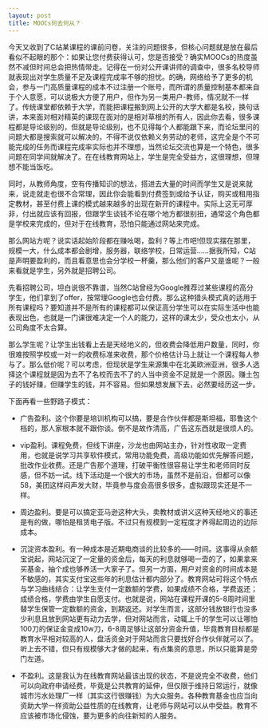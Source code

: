 ```yaml
---
layout: post
title: MOOCs何去何从？
---
```


今天又收到了C站某课程的课前问卷，关注的问题很多，但核心问题就是放在最后看似不起眼的那个：如果让您付费获得认可，您是否接受？确实MOOCs的热度虽然不减但时间总会把热情带走。记得在一份对公开课讲师的调查中，很多名校导师就表现出对学生质量不足及课程完成率不够的担忧。的确，网络给予了更多的机会，参与一门高质量课程的成本不过注册一个账号，而所谓的质量控制基本都来自于个人意愿，可以说极大方便了用户，但作为另一类用户-教师，情况就不一样了。传统课堂都依赖于大学，而能把课程搬到网上公开的大学大都是名校，换句话讲，本来面对相对精英的课现在面对的是相对草根的所有人，因此你去看，很多课程都是导论级别的，但就是导论级别，也不见得每个人都能跟下来，而论坛里问的问题大都是搜索就可以解决的，不得不说仅依赖义务劳动的老师，这完全是个不可能完成的任务而课程完成率实际也并不理想，当然论坛交流也算是一个特色，很多问题在同学间就解决了。在在线教育网站上，学生是完全受益方，这很理想，但理想不能当饭吃。

同时，从教师角度，空有传播知识的想法，搭进去大量的时间而学生又是说来就来，说走就走也很不合常理，因此你会能看到付费签到或给予认证，购买或租用指定教材，甚至付费上课的模式越来越多的出现在新开的课程中。实际上这无可厚非，付出就应该有回报，但跟学生谈钱不论在哪个地方都很别扭，通常这个角色都是学校来完成的，但对于在线教育，恐怕只能通过网站来完成。

那么网站方呢？说实话起始阶段都在赚吆喝，盈利？等上市吧!但现实摆在那里，规模一大，什么成本都会剧增，服务器，联络学校，日常运营……据我所知，C站是声明要盈利的，而且看意思也会分学校一杯羹，那么他们的客户又是谁呢？一般来看就是学生，另外就是招聘公司。

先看招聘公司，坦白说很不靠谱，当然C站曾经为Google推荐过某些课程的高分学生，他们拿到了offer，按常理Google也会付费。那么这种猎头模式真的适用于所有课程吗？要知道并不是所有的课程都可以保证高分学生可以在实际生活中也能表现出色，也就是一门课很难决定一个人的能力，这样的课太少，受众也太小，从公司角度不太合算。

那么学生呢？让学生出钱看上去是天经地义的，但收费会降低用户数量，同时，你很难按照学校或一对一的收费标准来收费，那个价格估计马上就让一个课程每人参与了。那么低价呢？可以考虑，但现状是学生来源集中在北美欧洲亚洲，很多人选择这个课程就是因为去不了名校而去不了的人当中资金不足就是一个原因。赚土包子的钱好赚，但赚学生的钱，并不容易。但如果想发展下去，必然要经历这一步。

下面再看一些野路子模式：

- 广告盈利。这个你要是培训机构可以搞，要是合作伙伴都是斯坦福，耶鲁这个档的，那人家根本就不跟你谈。倒不是故作清高，广告这东西就是很烦人的。

- vip盈利。课程免费，但线下讲座，沙龙也由网站主办，针对性收取一定费用，也就是说学习共享软件模式，常用功能免费，高级功能如优先解答问题，批改作业收费。还是广告那个道理，打破平衡性很容易让学生和老师同时反感，但不妨一试。线下活动是一个很大的市场，虽然不是前沿，但都可以像58，美团这样闷声发大财，毕竟参与度会高很多很多，虚拟跟现实还是不一样。

- 周边盈利。要是可以搞定亚马逊这种大头，卖教材或讲义这种天经地义的事还是有的做，哪怕是租赁电子版。不过只有规模到一定程度才养得起周边的边际成本。

- 沉淀资本盈利。有一种成本是近期电商谈的比较多的——时间。这事得从余额宝说起，网站沉淀了一定量的资金后，每天的利息就够喝一壶的了，如果拿来买基金，抽个成也够养活一大家子了。但另一方面，用户对资金的时间成本是不敏感的，其实支付宝这些年的利息估计都内部分了。教育网站可将这个特点与学习曲线结合：让学生支付一定数额的学费，如果成绩不合格，学费返还；成绩合格，学费由学生自愿支付。也就是说，网站在课程开课的5-8周时间里替学生保管一定数额的资金，到期返还。对学生而言，这部分钱放银行也没多少利息且放到网站更有动力去学，但对网站而言，动辄上千的学生可以让哪怕100刀的保证金变成10w刀，6-8周足够让这部分资金升值，毕竟教育目标都是教育水平相对较高的人，盘活资金对于网站而言只要找好合作伙伴就可以了。听上去不错，但只有规模够大才做的起来，有点集资的意思，所以只能算是旁门左道。

- 不盈利。这是我认为在线教育网站最该出现的状态，不是说完全不收费，他们可以向政府申请经费，毕竟是公共教育的延伸，但仅限于维持日常运行，就像城市污水处理厂一样（其实这行很赚钱）为大众服务。各种教育基金也应当向资助大学一样资助公益性质的在线教育，让老师与网站可以从中受益。教育不应该被市场化侵蚀，要为更多的向往新知的人服务。